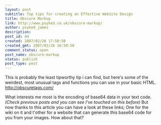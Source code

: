 ```yaml
---
layout: post
subtitle: Top tips for creating an Effective Website Design
title: Obscure Markup
link: http://www.psyked.co.uk/obscure-markup/
author: psyked_james
description: 
post_id: 44
created: 2007/02/26 17:50:50
created_gmt: 2007/02/26 16:50:50
comment_status: open
post_name: obscure-markup
status: publish
post_type: post
---
```


This is probably the least tipworthy tip i can find, but here's some of the weirdest, most unusual tags and functions 
you can use in your basic HTML. <http://obscuretags.com/> 

What interests me most is the encoding of base64 data in your text code. _(Check previous posts and you can see I've 
touched on this before)_ But now thanks to this article you can have a look at these links; One for the wiki on it and 
t'other for a website that can generate this base64 code for you from your images. How about that?